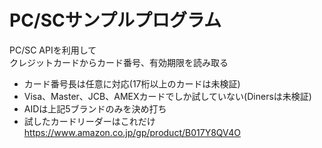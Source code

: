 # PC/SCサンプルプログラム

PC/SC APIを利用して  
クレジットカードからカード番号、有効期限を読み取る

* カード番号長は任意に対応(17桁以上のカードは未検証)
* Visa、Master、JCB、AMEXカードでしか試していない(Dinersは未検証)
* AIDは上記5ブランドのみを決め打ち
* 試したカードリーダーはこれだけ
  https://www.amazon.co.jp/gp/product/B017Y8QV4O
